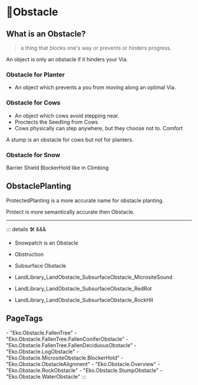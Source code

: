 # 🔻<via>Obstacle</via>

## What is an Obstacle?

> a thing that blocks one's way or prevents or hinders progress.

An object is only an obstacle if it hinders your Via.

### Obstacle for Planter

- An object which prevents a you from moving along an optimal Via.

### Obstacle for Cows

- An object which cows avoid stepping near.
- Proctects the Seedling from Cows
- Cows physically can step anywhere, but they choose not to. Comfort

A stump is an obstacle for cows but not for planters.

### Obstacle for Snow

Barrier
Shield
<eko>BlockerHold</eko> like in Climbing

## ObstaclePlanting

ProtectedPlanting is a more accurate name for obstacle planting.

Protect is more semantically accurate then Obstacle.

---

<!-- =================================================== -->
<!-- =================================================== -->
<!-- =================================================== -->
<!-- =================================================== -->
<!-- =================================================== -->
::: details 🛠 <dev>&&&</dev>



- Snowpatch is an Obstacle



- Obstruction
- Subsurface Obstacle
- LandLibrary_LandObstacle_SubsurfaceObstacle_MicrositeSound
- LandLibrary_LandObstacle_SubsurfaceObstacle_RedRot
- LandLibrary_LandObstacle_SubsurfaceObstacle_RockHit

<h2>PageTags</h2>
- "Eko.Obstacle.FallenTree"
- "Eko.Obstacle.FallenTree.FallenConiferObstacle"
- "Eko.Obstacle.FallenTree.FallenDeciduousObstacle"
- "Eko.Obstacle.LogObstacle"
- "Eko.Obstacle.MicrositeObstacle.BlockerHold"
- "Eko.Obstacle.ObstacleAlignment"
- "Eko.Obstacle.Overview"
- "Eko.Obstacle.RockObstacle"
- "Eko.Obstacle.StumpObstacle"
- "Eko.Obstacle.WaterObstacle"
:::
